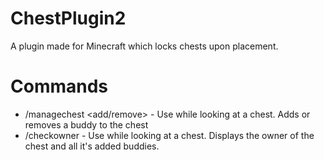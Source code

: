 # ChestPlugin2
A plugin made for Minecraft which locks chests upon placement.

# Commands
- /managechest <add/remove> <player> - Use while looking at a chest. Adds or removes a buddy to the chest
- /checkowner - Use while looking at a chest. Displays the owner of the chest and all it's added buddies.
